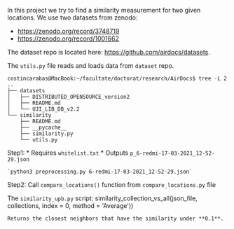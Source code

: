 <!-- SIMILARITY MEASUREMENT -->

In this project we try to find a similarity measurement for two given locations.
We use two datasets from zenodo:
* https://zenodo.org/record/3748719
* https://zenodo.org/record/1001662

The dataset repo is located here: https://github.com/airdocs/datasets.

The `utils.py` file reads and loads data from `dataset` repo.

    costincarabas@MacBook:~/facultate/doctorat/research/AirDocs$ tree -L 2
    ..
    ├── datasets
    │   ├── DISTRIBUTED_OPENSOURCE_version2
    │   ├── README.md
    │   └── UJI_LIB_DB_v2.2
    └── similarity
        ├── README.md
        ├── __pycache__
        ├── similarity.py
        └── utils.py


Step1:
    * Requires `whitelist.txt`
    * Outputs `p_6-redmi-17-03-2021_12-52-29.json`

    `python3 preprocessing.py 6-redmi-17-03-2021_12-52-29.json`

Step2: 
    Call `compare_locations()` function from `compare_locations.py` file


The `similarity_upb.py` script:
    similarity_collection_vs_all(json_file, collections, index = 0, method = 'Average'))

    Returns the closest neighbors that have the similarity under **0.1**.
